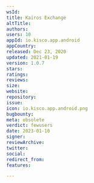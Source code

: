 ```yaml
---
wsId: 
title: Kairos Exchange
altTitle: 
authors: 
users: 10
appId: io.kisco.app.android
appCountry: 
released: Dec 23, 2020
updated: 2021-01-19
version: 1.0.7
stars: 
ratings: 
reviews: 
size: 
website: 
repository: 
issue: 
icon: io.kisco.app.android.png
bugbounty: 
meta: obsolete
verdict: fewusers
date: 2023-01-10
signer: 
reviewArchive: 
twitter: 
social: 
redirect_from: 
features: 

---
```


